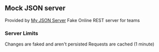## Mock JSON server

Provided by [My JSON Server](https://my-json-server.typicode.com/)
Fake Online REST server for teams

### Server Limits

Changes are faked and aren't persisted
Requests are cached (1 minute)
